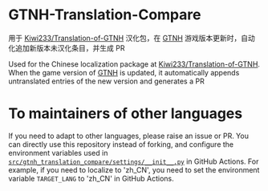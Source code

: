 # GTNH-Translation-Compare

用于 [Kiwi233/Translation-of-GTNH](https://github.com/Kiwi233/Translation-of-GTNH) 汉化包，在 [GTNH](https://github.com/GTNewHorizons/GT-New-Horizons-Modpack) 游戏版本更新时，自动化追加新版本未汉化条目，并生成 PR

Used for the Chinese localization package at [Kiwi233/Translation-of-GTNH](https://github.com/Kiwi233/Translation-of-GTNH). When the game version of [GTNH](https://github.com/GTNewHorizons/GT-New-Horizons-Modpack) is updated, it automatically appends untranslated entries of the new version and generates a PR

# To maintainers of other languages

If you need to adapt to other languages, please raise an issue or PR. You can directly use this repository instead of forking, and configure the environment variables used in [`src/gtnh_translation_compare/settings/__init__.py`](./src/gtnh_translation_compare/settings/__init__.py) in GitHub Actions.
For example, if you need to localize to 'zh_CN', you need to set the environment variable `TARGET_LANG` to 'zh_CN' in GitHub Actions.

